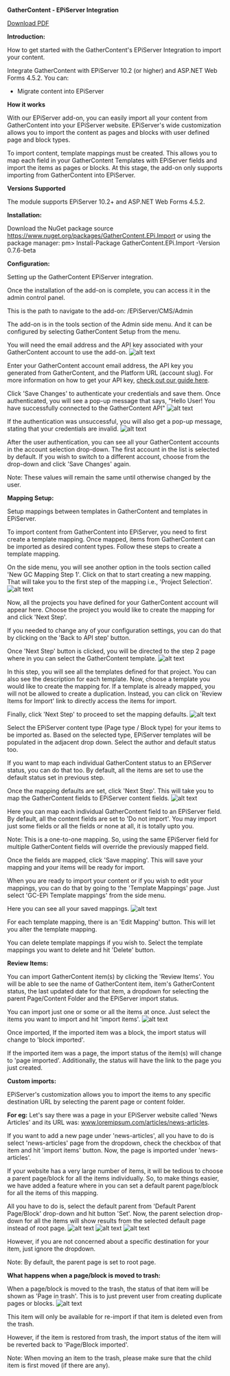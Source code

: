 **GatherContent - EPiServer Integration**

[Download PDF](GatherContent-EPiServerIntegrationDocumentation.pdf)

**Introduction:**

How to get started with the GatherContent&#39;s EPiServer Integration to import your content.

Integrate GatherContent with EPiServer 10.2 (or higher) and ASP.NET Web Forms 4.5.2. You can:

- Migrate content into EPiServer

**How it works**

With our EPiServer add-on, you can easily import all your content from GatherContent into your EPiServer website. EPiServer&#39;s wide customization allows you to import the content as pages and blocks with user defined page and block types.

To import content, template mappings must be created. This allows you to map each field in your GatherContent Templates with EPiServer fields and import the items as pages or blocks. At this stage, the add-on only supports importing from GatherContent into EPiServer.

**Versions Supported**

The module supports EPiServer 10.2+ and ASP.NET Web Forms 4.5.2.

**Installation:**

Download the NuGet package source https://www.nuget.org/packages/GatherContent.EPi.Import 
or using the package manager: 
pm> Install-Package GatherContent.EPi.Import -Version 0.7.6-beta 

**Configuration:**

Setting up the GatherContent EPiServer integration.

Once the installation of the add-on is complete, you can access it in the admin control panel.

This is the path to navigate to the add-on: /EPiServer/CMS/Admin

The add-on is in the tools section of the Admin side menu. And it can be configured by selecting GatherContent Setup from the menu.

You will need the email address and the API key associated with your GatherContent account to use the add-on.
![alt text](img/account_page.png "Account configuration page")


Enter your GatherContent account email address, the API key you generated from GatherContent, and the Platform URL (account slug). For more information on how to get your API key, [check out our guide here](https://docs.gathercontent.com/v0.5/reference#authentication).

Click &#39;Save Changes&#39; to authenticate your credentials and save them. Once authenticated, you will see a pop-up message that says, &quot;Hello User! You have successfully connected to the GatherContent API&quot;
![alt text](img/account_success.png "Success notification")

If the authentication was unsuccessful, you will also get a pop-up message, stating that your credentials are invalid.
![alt text](img/auth_issue.png "account failure notification")

After the user authentication, you can see all your GatherContent accounts in the account selection drop-down. The first account in the list is selected by default. If you wish to switch to a different account, choose from the drop-down and click &#39;Save Changes&#39; again.

Note: These values will remain the same until otherwise changed by the user.

**Mapping Setup:**

Setup mappings between templates in GatherContent and templates in EPiServer.

To import content from GatherContent into EPiServer, you need to first create a template mapping. Once mapped, items from GatherContent can be imported as desired content types. Follow these steps to create a template mapping.

On the side menu, you will see another option in the tools section called &#39;New GC Mapping Step 1&#39;. Click on that to start creating a new mapping. That will take you to the first step of the mapping i.e., &#39;Project Selection&#39;.
![alt text](img/select_project.png "Select Project")

Now, all the projects you have defined for your GatherContent account will appear here. Choose the project you would like to create the mapping for and click &#39;Next Step&#39;.

If you needed to change any of your configuration settings, you can do that by clicking on the &#39;Back to API step&#39; button.

Once &#39;Next Step&#39; button is clicked, you will be directed to the step 2 page where in you can select the GatherContent template.
![alt text](img/select_template.png "Select template")

In this step, you will see all the templates defined for that project. You can also see the description for each template. Now, choose a template you would like to create the mapping for. If a template is already mapped, you will not be allowed to create a duplication. Instead, you can click on &#39;Review Items for Import&#39; link to directly access the items for import.

Finally, click &#39;Next Step&#39; to proceed to set the mapping defaults.
![alt text](img/mapping_config.png "set mapping defaults")

Select the EPiServer content type (Page type / Block type) for your items to be imported as. Based on the selected type, EPiServer templates will be populated in the adjacent drop down. Select the author and default status too.

If you want to map each individual GatherContent status to an EPiServer status, you can do that too. By default, all the items are set to use the default status set in previous step.

Once the mapping defaults are set, click &#39;Next Step&#39;. This will take you to map the GatherContent fields to EPiServer content fields.
![alt text](img/map_fields.png "set field mappings")

Here you can map each individual GatherContent field to an EPiServer field. By default, all the content fields are set to &#39;Do not import&#39;. You may import just some fields or all the fields or none at all, it is totally upto you.

Note: This is a one-to-one mapping. So, using the same EPiServer field for multiple GatherContent fields will override the previously mapped field.

Once the  fields are mapped, click &#39;Save mapping&#39;. This will save your mapping and your items will be ready for import.

When you are ready to import your content or if you wish to edit your mappings, you can do that by going to the &#39;Template Mappings&#39; page. Just select &#39;GC-EPi Template mappings&#39; from the side menu.

Here you can see all your saved mappings.
![alt text](img/mappings_home.png "mappings home page")

For each template mapping, there is an &#39;Edit Mapping&#39;  button. This will let you alter the template mapping.

You can delete template mappings if you wish to. Select the template mappings you want to delete and hit &#39;Delete&#39; button.



**Review Items:**

You can import GatherContent item(s) by clicking the &#39;Review Items&#39;. You will be able  to see the name of GatherContent item, item&#39;s GatherContent status, the last updated date for that item, a dropdown for selecting the parent Page/Content Folder and the EPiServer import status.

You can import just one or some or all the items at once. Just select the items you want to import and hit &#39;import items&#39;.
![alt text](img/review_items.png "Review and import content items")

Once imported, If the imported item was a block, the import status will change to &#39;block imported&#39;.

If the imported item was a page, the import status of the item(s) will change to &#39;page imported&#39;. Additionally, the status will have the link to the page you just created.

**Custom imports:**

EPiServer&#39;s customization allows you to import the items to any specific destination URL by selecting the parent page or content folder.

**For eg:**  Let&#39;s say there was a page in your EPiServer website called &#39;News Articles&#39; and its URL was: www.loremipsum.com/articles/news-articles.

 If you want to add a new page under &#39;news-articles&#39;, all you have to do is select &#39;news-articles&#39; page from the dropdown, check the checkbox of that item and hit &#39;import items&#39; button. Now, the page is imported under &#39;news-articles&#39;.

If your website has a very large number of items, it will be tedious to choose a parent page/block for all the items individually. So, to make things easier, we have added a feature where in you can set a default parent page/block for all the items of this mapping.

All you have to do is, select the default parent from &#39;Default Parent Page/Block&#39; drop-down and hit button &#39;Set&#39;. Now, the parent selection drop-down for all the items will show results from the selected default page instead of root page.
![alt text](img/set_base.png "set base directory screenshot 1")
![alt text](img/set_base2.png "set base directory screenshot 2")
![alt text](img/set_base3.png "set base directory screenshot 3")


However, if you are not concerned about a specific destination for your item, just ignore the dropdown.

Note: By default, the parent page is set to root page.

**What happens when a page/block is moved to trash:**

When a page/block is moved to the trash, the status of that item will be shown as &#39;Page in trash&#39;. This is to just prevent user from creating duplicate pages or blocks.
![alt text](img/trash.png "show page is in trash")

This item will only be available for re-import if that item is deleted even from the trash.

However, if the item is restored from trash, the import status of the item will be reverted back to &#39;Page/Block imported&#39;.

Note: When moving an item to the trash, please make sure that the child item is first moved (if there are any).